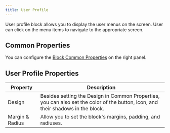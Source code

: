 ```yaml
---
title: User Profile
---
```


User profile block allows you to display the user menus on the screen. User can click on the menu items to navigate to the appropriate screen.

## Common Properties

You can configure the [Block Common Properties](overview#block-common-properties) on the right panel.

## User Profile Properties

| Property | Description |
| -------- | ----------- |
| Design | Besides setting the Design in Common Properties, you can also set the color of the button, icon, and their shadows in the block. |
| Margin & Radius | Allow you to set the block's margins, padding, and radiuses. |
